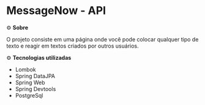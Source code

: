 # MessageNow - API

⚙️ **Sobre**

O projeto consiste em uma página onde você pode colocar qualquer tipo de texto e reagir em textos criados por outros usuários.

⚙️ **Tecnologias utilizadas**

* Lombok
* Spring DataJPA
* Spring Web
* Spring Devtools
* PostgreSql
